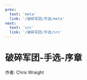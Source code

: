 ```yaml
---
prev:
  text: 'meta'
  link: '/破碎军团/手选/meta'
next:
  text: 'src'
  link: '/破碎军团/手选/src'
---
```


# 破碎军团-手选-序章

作者: Chris Wraight
